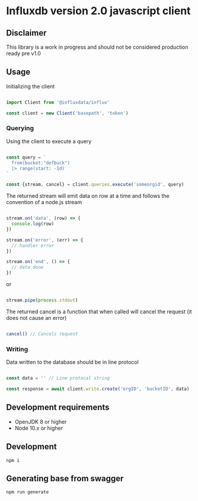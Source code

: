 # Influxdb version 2.0 javascript client

## Disclaimer

This library is a work in progress and should not be considered production ready pre v1.0

## Usage

Initializing the client

```typescript

import Client from '@influxdata/influx'

const client = new Client('basepath', 'token')

```

### Querying

Using the client to execute a query

```typescript

const query = `
  from(bucket:"defbuck")
  |> range(start: -1d)
`

const {stream, cancel} = client.queries.execute('someorgid', query)

```

The returned stream will emit data on row at a time and follows the convention of a node.js stream

```typescript

stream.on('data', (row) => {
  console.log(row)
})

stream.on('error', (err) => {
  // handler error
})

stream.on('end', () => {
  // data done
})

```

or

```typescript

stream.pipe(process.stdout)

```

The returned cancel is a function that when called will cancel the request (it does not cause an error)

```typescript

cancel() // Cancels request

```

### Writing

Data written to the database should be in line protocol

```typescript

const data = '' // Line protocal string

const response = await client.write.create('orgID', 'bucketID', data)

```

## Development requirements

- OpenJDK 8 or higher
- Node 10.x or higher

## Development

```
npm i
```

## Generating base from swagger

```
npm run generate
```